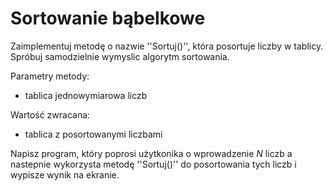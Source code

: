 # Sortowanie bąbelkowe

Zaimplementuj metodę o nazwie ''Sortuj()'', która posortuje liczby w tablicy. 
Spróbuj samodzielnie wymyslic algorytm sortowania. 

Parametry metody: 
  * tablica jednowymiarowa liczb

Wartość zwracana:
  * tablica z posortowanymi liczbami

Napisz program, który poprosi użytkonika o wprowadzenie $N$ liczb a nastepnie wykorzysta metodę ''Sortuj()'' do posortowania tych liczb i wypisze wynik na ekranie. 

